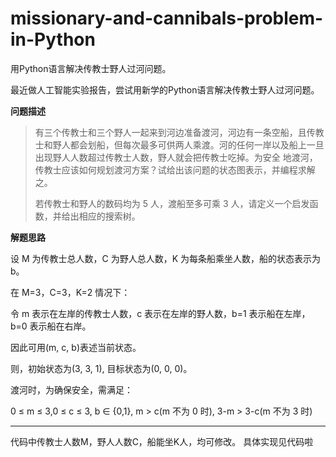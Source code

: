 # missionary-and-cannibals-problem-in-Python
用Python语言解决传教士野人过河问题。

最近做人工智能实验报告，尝试用新学的Python语言解决传教士野人过河问题。

**问题描述**

> 有三个传教士和三个野人一起来到河边准备渡河，河边有一条空船，且传教士和野人都会划船，但每次最多可供两人乘渡。河的任何一岸以及船上一旦出现野人人数超过传教士人数，野人就会把传教士吃掉。为安全 地渡河，传教士应该如何规划渡河方案？试给出该问题的状态图表示，并编程求解之。
>
> 若传教士和野人的数码均为 5 人，渡船至多可乘 3 人，请定义一个启发函 数，并给出相应的搜索树。

**解题思路**

设 M 为传教士总人数，C 为野人总人数，K 为每条船乘坐人数，船的状态表示为 b。

在 M=3，C=3，K=2 情况下：

令 m 表示在左岸的传教士人数，c 表示在左岸的野人数，b=1 表示船在左岸， b=0 表示船在右岸。

因此可用(m, c, b)表述当前状态。

则，初始状态为(3, 3, 1), 目标状态为(0, 0, 0)。

渡河时，为确保安全，需满足：

0 ≤ m ≤ 3,0 ≤ c ≤ 3, b ∈ {0,1}, m > c(m 不为 0 时), 3-m > 3-c(m 不为 3 时)

---

代码中传教士人数M，野人人数C，船能坐K人，均可修改。
具体实现见代码啦
